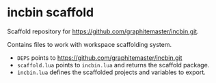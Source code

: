 # incbin scaffold

Scaffold repository for https://github.com/graphitemaster/incbin.git.

Contains files to work with workspace scaffolding system.

- `DEPS` points to https://github.com/graphitemaster/incbin.git
- `scaffold.lua` points to `incbin.lua` and returns the scaffold package.
- `incbin.lua` defines the scaffolded projects and variables to export.

